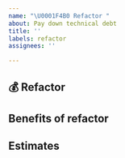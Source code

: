 ```yaml
---
name: "\U0001F4B0 Refactor "
about: Pay down technical debt
title: ''
labels: refactor
assignees: ''

---
```


## 💰 Refactor

##  Benefits of refactor

## Estimates
